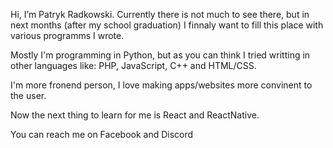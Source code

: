 Hi, I’m Patryk Radkowski. Currently there is not much to see there, but in next months (after my school graduation) I finnaly want to fill this place with various programms I wrote.

Mostly I'm programming in Python, but as you can think I tried writting in other languages like: PHP, JavaScript, C++ and HTML/CSS.

I'm more fronend person, I love making apps/websites more convinent to the user.

Now the next thing to learn for me is React and ReactNative.

You can reach me on Facebook and Discord

<!---
radkowskipatryk5/radkowskipatryk5 is a ✨ special ✨ repository because its `README.md` (this file) appears on your GitHub profile.
You can click the Preview link to take a look at your changes.
--->
